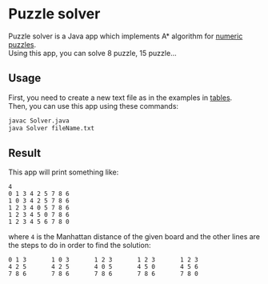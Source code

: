 # Puzzle solver

Puzzle solver is a Java app which implements A* algorithm for [numeric puzzles](https://en.wikipedia.org/wiki/15_puzzle).  
Using this app, you can solve 8 puzzle, 15 puzzle...

## Usage

First, you need to create a new text file as in the examples in [tables](tables).  
Then, you can use this app using these commands:

```bash
javac Solver.java
java Solver fileName.txt
```

## Result

This app will print something like:

```
4
0 1 3 4 2 5 7 8 6 
1 0 3 4 2 5 7 8 6 
1 2 3 4 0 5 7 8 6 
1 2 3 4 5 0 7 8 6 
1 2 3 4 5 6 7 8 0 
```

where ```4``` is the Manhattan distance of the given board and the other lines are the steps to do in order to find the solution:  
```
0 1 3       1 0 3       1 2 3       1 2 3       1 2 3
4 2 5       4 2 5       4 0 5       4 5 0       4 5 6
7 8 6       7 8 6       7 8 6       7 8 6       7 8 0 
```
